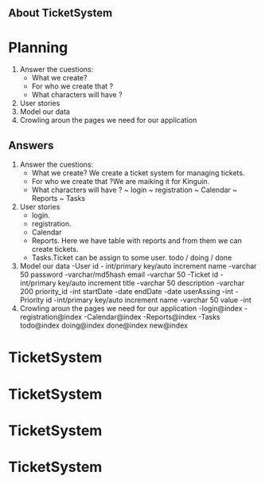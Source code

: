 ## About TicketSystem
	
# Planning
1.	Answer the cuestions: 
	-	What we create? 
	-	For who we create that ?
	-	What characters will have ?
2.	User stories 
3.	Model our data
4.	Crowling aroun the pages we need for our application

## Answers
1.	Answer the cuestions: 
	-	What we create? We create a ticket system for managing tickets. 
	-	For who we create that ?We are maiking it for Kinguin. 
	-	What characters will have ?
		~	login 
		~	registration 
		~	Calendar 
		~	Reports
		~	Tasks
2.	User stories 
	-	login.
	-	registration. 
	-	Calendar 
	-	Reports. Here we have table with reports and from them we can create tickets.
	-	Tasks.Ticket can be assign to some user.
			todo / doing / done
3.	Model our data
	-User
		id	- int/primary key/auto increment
		name	-varchar 50 
		password	-varchar/md5hash
		email	-varchar 50
	-Ticket
		id	 -int/primary key/auto increment
		title 	-varchar 50 
		description	 -varchar 200 
		priority_id	-int
		startDate	-date
		endDate	 	-date
		userAssing	-int
	-Priority
		id 	-int/primary key/auto increment
		name -varchar 50 
		value -int 
4.  Crowling aroun the pages we need for our application
	-login@index
	-registration@index
	-Calendar@index
	-Reports@index
	-Tasks
		todo@index
		doing@index
		done@index
		new@index

# TicketSystem
# TicketSystem
# TicketSystem
# TicketSystem
